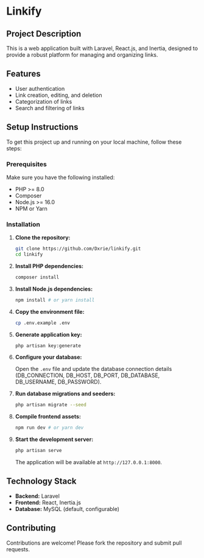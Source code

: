 # Linkify

## Project Description

This is a web application built with Laravel, React.js, and Inertia, designed to provide a robust platform for managing and organizing links.

## Features

*   User authentication
*   Link creation, editing, and deletion
*   Categorization of links
*   Search and filtering of links

## Setup Instructions

To get this project up and running on your local machine, follow these steps:

### Prerequisites

Make sure you have the following installed:

*   PHP >= 8.0
*   Composer
*   Node.js >= 16.0
*   NPM or Yarn

### Installation

1.  **Clone the repository:**

    ```bash
    git clone https://github.com/Dxrie/linkify.git
    cd linkify
    ```

2.  **Install PHP dependencies:**

    ```bash
    composer install
    ```

3.  **Install Node.js dependencies:**

    ```bash
    npm install # or yarn install
    ```

4.  **Copy the environment file:**

    ```bash
    cp .env.example .env
    ```

5.  **Generate application key:**

    ```bash
    php artisan key:generate
    ```

6.  **Configure your database:**

    Open the `.env` file and update the database connection details (DB_CONNECTION, DB_HOST, DB_PORT, DB_DATABASE, DB_USERNAME, DB_PASSWORD).

7.  **Run database migrations and seeders:**

    ```bash
    php artisan migrate --seed
    ```

8.  **Compile frontend assets:**

    ```bash
    npm run dev # or yarn dev
    ```

9.  **Start the development server:**

    ```bash
    php artisan serve
    ```

    The application will be available at `http://127.0.0.1:8000`.

## Technology Stack

*   **Backend:** Laravel
*   **Frontend:** React, Inertia.js
*   **Database:** MySQL (default, configurable)

## Contributing

Contributions are welcome! Please fork the repository and submit pull requests.
 
